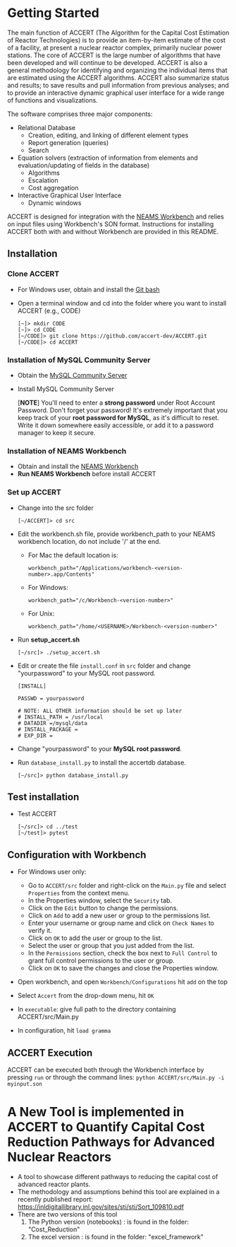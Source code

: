 # Getting Started

The main function of ACCERT (The Algorithm for the Capital Cost Estimation of Reactor Technologies) is to provide an item-by-item estimate of the cost of a facility, at present a nuclear reactor complex, primarily nuclear power stations. The core of ACCERT is the large number of algorithms that have been developed and will continue to be developed. ACCERT is also a general methodology for identifying and organizing the individual items that are estimated using the ACCERT algorithms. ACCERT also summarize status and results; to save results and pull information from previous analyses; and to provide an interactive dynamic graphical user interface for a wide range of functions and visualizations. 


The software comprises three major components:
*	Relational Database
    *	Creation, editing, and linking of different element types
    *	Report generation (queries)
    *	Search
*	Equation solvers (extraction of information from elements and evaluation/updating of fields in the database)
    *	Algorithms
    *	Escalation
    *	Cost aggregation
*	Interactive Graphical User Interface
    *	Dynamic windows


ACCERT is designed for integration with the [NEAMS
Workbench](https://www.ornl.gov/project/neams-workbench) and relies on input
files using Workbench's SON format. Instructions for installing ACCERT both
with and without Workbench are provided in this README.

## Installation

### Clone ACCERT

* For Windows user, obtain and install the [Git bash](https://git-scm.com/download/win)



*   Open a terminal window and cd into the folder where you want to install ACCERT (e.g., CODE)
    ```console
    [~]> mkdir CODE  
    [~]> cd CODE   
    [~/CODE]> git clone https://github.com/accert-dev/ACCERT.git  
    [~/CODE]> cd ACCERT
    ```

### Installation of MySQL Community Server

* Obtain the [MySQL Community Server](https://dev.mysql.com/downloads/mysql/)
* Install MySQL Community Server

    [__NOTE__] You'll need to enter a __strong password__ under Root Account Password. Don't forget your password! 
    It's extremely important that you keep track of your **root password for MySQL**, as it's difficult to reset. Write 
    it down somewhere easily accessible, or add it to a password manager to keep it secure.


### Installation of NEAMS Workbench

*   Obtain and install the [NEAMS Workbench](https://code.ornl.gov/neams-workbench/downloads)
*   **Run NEAMS Workbench** before install ACCERT

### Set up ACCERT

* Change into the src folder 

    ```console
    [~/ACCERT]> cd src 
    ```

* Edit the workbench.sh file, provide workbench_path to your NEAMS workbench location, do not include '/' at the end.

    * For Mac the default location is: 
        ```console
        workbench_path="/Applications/workbench-<version-number>.app/Contents"
        ```

    * For Windows:

        ```console
        workbench_path="/c/Workbench-<version-number>"
        ```
    * For Unix:
        ```
        workbench_path="/home/<USERNAME>/Workbench-<version-number>"
        ```

* Run __setup_accert.sh__
    ```console
    [~/src]> ./setup_accert.sh 
    ```

* Edit or create the file `install.conf` in `src` folder and change "yourpassword" to your MySQL root password.

    ```console
    [INSTALL]

    PASSWD = yourpassword

    # NOTE: ALL OTHER information should be set up later 
    # INSTALL_PATH = /usr/local 
    # DATADIR =/mysql/data
    # INSTALL_PACKAGE = 
    # EXP_DIR = 
    ```   

*   Change "yourpassword" to your **MySQL root password**.

* Run `database_install.py` to install the accertdb database.
    ```console
    [~/src]> python database_install.py
    ```

## Test installation 

*   Test ACCERT 
    ```console
    [~/src]> cd ../test 
    [~/test]> pytest
    ```


## Configuration with Workbench

* For Windows user only:
    * Go to `ACCERT/src` folder and right-click on the `Main.py` file and select `Properties` from the context menu.
    * In the Properties window, select the `Security` tab.
    * Click on the `Edit` button to change the permissions.
    * Click on `Add` to add a new user or group to the permissions list.
    * Enter your username or group name and click on `Check Names` to verify it.
    * Click on `OK` to add the user or group to the list.
    * Select the user or group that you just added from the list.
    * In the `Permissions` section, check the box next to `Full Control` to grant full control permissions to the user or group.
    * Click on `OK` to save the changes and close the Properties window.


* Open workbench, and open `Workbench/Configurations` hit `add` on the top
* Select `Accert` from the drop-down menu, hit `OK`
* In `executable`: give full path to the directory containing ACCERT/src/Main.py
* In configuration, hit `load gramma`

## ACCERT Execution

ACCERT can be executed both through the Workbench interface by pressing `run` or through the command lines:
`python ACCERT/src/Main.py -i myinput.son`



# A New Tool is implemented in ACCERT to Quantify Capital Cost Reduction Pathways for Advanced Nuclear Reactors
- A tool to showcase different pathways to reducing the capital cost of advanced reactor plants.
- The methodology and assumptions behind this tool are explained in a recently published report: https://inldigitallibrary.inl.gov/sites/sti/sti/Sort_109810.pdf
- There are two versions of this tool
	1. The Python version (notebooks) : is found in the folder: "Cost_Reduction"
	2. The excel version :  is found in the folder: "excel_framework"

